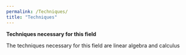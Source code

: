 ```yaml
---
permalink: /Techniques/
title: "Techniques"
---
```


**Techniques necessary for this field**

The techniques necessary for this field are linear algebra and calculus
